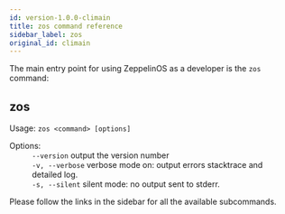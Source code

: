 ```yaml
---
id: version-1.0.0-climain
title: zos command reference
sidebar_label: zos
original_id: climain
---
```


The main entry point for using ZeppelinOS as a developer is the `zos` command:

<div class="cli-command"><h2 class="cli-title">zos</h2><p class="cli-usage">Usage: <code>zos &lt;command&gt; [options]</code></p><dl><dt><span>Options:</span></dt><dd><div><code>--version</code> output the version number</div><div><code>-v, --verbose</code> verbose mode on: output errors stacktrace and detailed log.</div><div><code>-s, --silent</code> silent mode: no output sent to stderr.</div></dd></dl></div>

Please follow the links in the sidebar for all the available subcommands.
